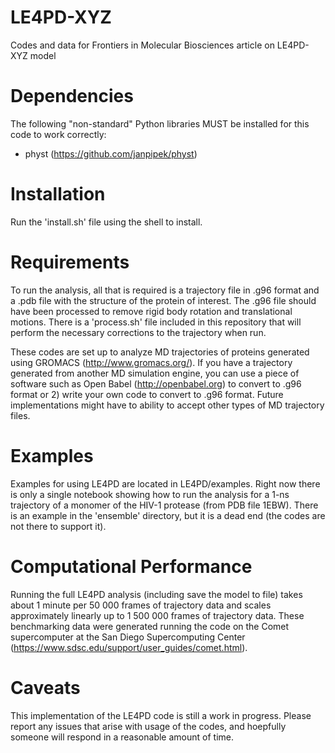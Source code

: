 # LE4PD-XYZ
Codes and data for Frontiers in Molecular Biosciences article on LE4PD-XYZ model

# Dependencies
The following "non-standard" Python libraries MUST be installed for this code to work correctly:
* physt (https://github.com/janpipek/physt)

# Installation
Run the 'install.sh' file using the shell to install.

# Requirements
To run the analysis, all that is required is a trajectory file in .g96 format and a .pdb file with the structure of the protein of interest. The .g96 file should have been processed to remove rigid body rotation and translational motions. There is a 'process.sh' file included in this repository that will perform the necessary corrections to the trajectory when run. 

These codes are set up to analyze MD trajectories of proteins generated using GROMACS (http://www.gromacs.org/). If you have a trajectory generated from another MD simulation engine, you can use a piece of software such as Open Babel (http://openbabel.org) to convert to .g96 format or 2) write your own code to convert to .g96 format. Future implementations might have to ability to accept other types of MD trajectory files.

# Examples
Examples for using LE4PD are located in LE4PD/examples. Right now there is only a single notebook showing how to run the analysis for a 1-ns trajectory of a monomer of the HIV-1 protease (from PDB file 1EBW). There is an example in the 'ensemble' directory, but it is a dead end (the codes are not there to support it).

# Computational Performance

Running the full LE4PD analysis (including save the model to file) takes about 1 minute per 50 000 frames of trajectory data and scales approximately linearly up to 1 500 000 frames of trajectory data. These benchmarking data were generated running the code on the Comet supercomputer at the San Diego Supercomputing Center (https://www.sdsc.edu/support/user_guides/comet.html). 

# Caveats
This implementation of the LE4PD code is still a work in progress. Please report any issues that arise with usage of the codes, and hoepfully someone will respond in a reasonable amount of time.
